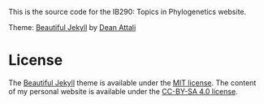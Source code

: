 This is the source code for the IB290: Topics in Phylogenetics website.

Theme: [Beautiful Jekyll](https://github.com/daattali/beautiful-jekyll) by [Dean Attali](http://deanattali.com)

License
=======

The [Beautiful Jekyll](https://github.com/daattali/beautiful-jekyll) theme is
available under the [MIT license](https://raw.githubusercontent.com/m-pilia/m-pilia.github.io/source/LICENSE).
The content of my personal website is available under the
[CC-BY-SA 4.0 license](https://creativecommons.org/licenses/by-sa/4.0/legalcode).
